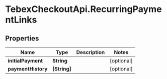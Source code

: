 # TebexCheckoutApi.RecurringPaymentLinks

## Properties

Name | Type | Description | Notes
------------ | ------------- | ------------- | -------------
**initialPayment** | **String** |  | [optional] 
**paymentHistory** | **[String]** |  | [optional] 


